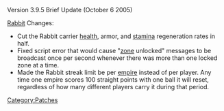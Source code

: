 Version 3.9.5 Brief Update (October 6 2005)

[Rabbit](../Rabbit.md) Changes:

- Cut the Rabbit carrier [health](health.md), armor, and
  [stamina](stamina.md) regeneration rates in half.
- Fixed script error that would cause "[zone](zone.md)
  unlocked" messages to be broadcast once per second whenever there
  was more than one locked zone at a time.
- Made the Rabbit streak limit be per [empire](empire.md)
  instead of per player. Any time one empire scores 100 straight
  points with one ball it will reset, regardless of how many different
  players carry it during that period.

[Category:Patches](../Category:Patches.md)
